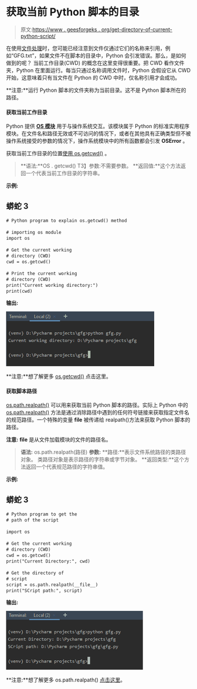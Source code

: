# 获取当前 Python 脚本的目录

> 原文:[https://www . geesforgeks . org/get-directory-of-current-python-script/](https://www.geeksforgeeks.org/get-directory-of-current-python-script/)

在使用[文件处理](https://www.geeksforgeeks.org/file-handling-python/)时，您可能已经注意到文件仅通过它们的名称来引用，例如“GFG.txt”，如果文件不在脚本的目录中，Python 会引发错误。那么，是如何做到的呢？
当前工作目录(CWD) 的概念在这里变得很重要。把 CWD 看作文件夹，Python 在里面运行。每当只通过名称调用文件时，Python 会假设它从 CWD 开始，这意味着只有当文件在 Python 的 CWD 中时，仅名称引用才会成功。

**注意:**运行 Python 脚本的文件夹称为当前目录。这不是 Python 脚本所在的路径。

#### 获取当前工作目录

Python 提供 [**OS 模块**](https://www.geeksforgeeks.org/os-module-python-examples/) 用于与操作系统交互。该模块属于 Python 的标准实用程序模块。在文件名和路径无效或不可访问的情况下，或者在其他具有正确类型但不被操作系统接受的参数的情况下，操作系统模块中的所有函数都会引发 **OSError** 。

获取当前工作目录的位置[使用 os.getcwd()](https://www.geeksforgeeks.org/python-os-getcwd-method/) 。

> **语法:**OS . getcwd()
> T3】参数:不需要参数。
> **返回值:**这个方法返回一个代表当前工作目录的字符串。

**示例:**

## 蟒蛇 3

```
# Python program to explain os.getcwd() method 

# importing os module 
import os 

# Get the current working 
# directory (CWD) 
cwd = os.getcwd() 

# Print the current working  
# directory (CWD) 
print("Current working directory:")
print(cwd) 
```

**输出:**

![Python-cwd](img/f2fe0c37312d6a8660f9fd1cd3d9c412.png)

**注意:**想了解更多 [os.getcwd()](https://www.geeksforgeeks.org/python-os-getcwd-method/) 点击这里。

#### 获取脚本路径

[os.path.realpath()](https://www.geeksforgeeks.org/python-os-path-realpath-method/) 可以用来获取当前 Python 脚本的路径。实际上 Python 中的 [os.path.realpath()](https://www.geeksforgeeks.org/python-os-path-realpath-method/) 方法是通过消除路径中遇到的任何符号链接来获取指定文件名的规范路径。一个特殊的变量 __file__ 被传递给 realpath()方法来获取 Python 脚本的路径。

**注意:** __file__ 是从文件加载模块的文件的路径名。

> **语法:** os.path.realpath(路径)
> **参数:**
> **路径:**表示文件系统路径的类路径对象。
> 类路径对象是表示路径的字符串或字节对象。
> **返回类型:**这个方法返回一个代表规范路径的字符串值。

**示例:**

## 蟒蛇 3

```
# Python program to get the
# path of the script

import os

# Get the current working 
# directory (CWD) 
cwd = os.getcwd() 
print("Current Directory:", cwd)

# Get the directory of
# script
script = os.path.realpath(__file__)
print("SCript path:", script)
```

**输出:**

![Python-script-path](img/39d48311fc91fdf327347d3c4eca92fe.png)

**注意:**想了解更多 os.path.realpath() [点击这里](https://www.geeksforgeeks.org/python-os-path-realpath-method/)。